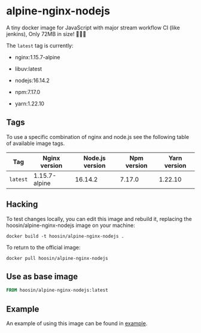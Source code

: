 # alpine-nginx-nodejs

A tiny docker image for JavaScript with major stream workflow CI (like jenkins), Only 72MB in size! 🎉🎉🎉


The ```latest``` tag is currently:

- nginx:1.15.7-alpine

- libuv:latest

- nodejs:16.14.2

- npm:7.17.0

- yarn:1.22.10

## Tags

To use a specific combination of nginx and node.js see the following table of available image tags.

Tag | Nginx version | Node.js version | Npm version | Yarn version
--- | --- | --- | --- | ---
`latest` | 1.15.7-alpine | 16.14.2 | 7.17.0 | 1.22.10


## Hacking

To test changes locally, you can edit this image and rebuild it, replacing the hoosin/alpine-nginx-nodejs image on your machine:

```shell
docker build -t hoosin/alpine-nginx-nodejs .
```

To return to the official image:

```shell
docker pull hoosin/alpine-nginx-nodejs
```

## Use as base image
```Dockerfile
FROM hoosin/alpine-nginx-nodejs:latest
```

## Example
An example of using this image can be found in [example](https://github.com/hoosin/alpine-nginx-nodejs/tree/master/example).
